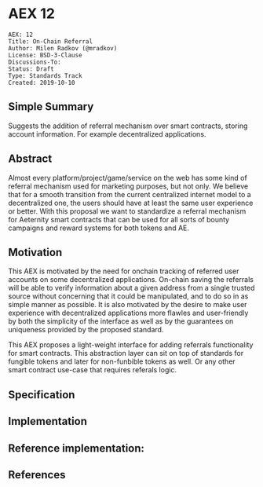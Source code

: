 # AEX 12

```
AEX: 12
Title: On-Chain Referral
Author: Milen Radkov (@mradkov)
License: BSD-3-Clause
Discussions-To: 
Status: Draft
Type: Standards Track
Created: 2019-10-10
```

## Simple Summary

Suggests the addition of referral mechanism over smart contracts, storing account information. For example decentralized applications.

## Abstract

Almost every platform/project/game/service on the web has some kind of referral mechanism used for marketing purposes, but not only. We believe that for a smooth transition from the current centralized internet model to a decentralized one, the users should have at least the same user experience or better. With this proposal we want to standardize a referral mechanism for Aeternity smart contracts that can be used for all sorts of bounty campaigns and reward systems for both tokens and AE.

## Motivation

This AEX is motivated by the need for onchain tracking of referred user accounts on some decentralized applications. On-chain saving the referrals will be able to verify information about a given address from a single trusted source without concerning that it could be manipulated, and to do so in as simple manner as possible. It is also motivated by the desire to make user experience with decentralized applications more flawles and user-friendly by both the simplicity of the interface as well as by the guarantees on uniqueness provided by the proposed standard.

This AEX proposes a light-weight interface for adding referrals functionality for smart contracts. This abstraction layer can sit on top of standards for fungible tokens and later for non-funbible tokens as well. Or any other smart contract use-case that requires referals logic.

## Specification

## Implementation

Reference implementation:
- 

## References


